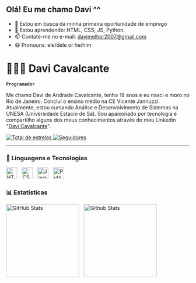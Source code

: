## Olá! Eu me chamo Davi ^^

- 🔭 Estou em busca da minha primeira oportunidade de emprego
- 🌱 Estou aprendendo: HTML, CSS, JS, Python.
- 📫 Contate-me no e-mail: davimelhor2007@gmail.com
- 😄 Pronouns: ele/dele or he/him

# 🧑🏼‍💻 Davi Cavalcante

**`Programador`**

Me chamo Davi de Andrade Cavalcante, tenho 18 anos e eu nasci e moro no Rio de Janeiro. Concluí o ensino médio na CE Vicente Jannuzzi. Atualmente, estou cursando Análise e Desenvolvimento de Sistemas na UNESA (Universidade Estacio de Sá). Sou apaixonado por tecnologia e compartilho alguns dos meus conhecimentos através do meu Linkedin "[Davi Cavalcante](https://www.linkedin.com/in/devdavicavalcante/)".

<a href="https://github.com/devdavicavalcante?tab=repositories&sort=stargazers">
        <img 
            alt="Total de estrelas" 
            title="Total de estrelas GitHub" 
            src="https://custom-icon-badges.demolab.com/github/stars/devdavicavalcante?color=55960c&style=for-the-badge&labelColor=488207&logo=star&label=estrelas"
        />
    </a>

<a href="https://github.com/devdavicavalcante?tab=followers">
        <img 
            alt="Seguidores" 
            title="Me siga no GitHub" 
            src="https://custom-icon-badges.demolab.com/github/followers/devdavicavalcante?color=236ad3&labelColor=1155ba&style=for-the-badge&logo=github&label=Seguidores&logoColor=white"
        />
    </a>
</p>

---

### 🤖 Linguagens e Tecnologias

<img 
    align="left" 
    alt="HTML"
    title="HTML" 
    width="30px" 
    style="padding-right: 10px;" 
    src="https://cdn.jsdelivr.net/gh/devicons/devicon@latest/icons/html5/html5-original.svg" 
/>

<img 
    align="left" 
    alt="CSS" 
    title="CSS"
    width="30px" 
    style="padding-right: 10px;" 
    src="https://cdn.jsdelivr.net/gh/devicons/devicon@latest/icons/css3/css3-original.svg" 
/>

<img 
    align="left" 
    alt="JavaScript" 
    title="JavaScript"
    width="30px" 
    style="padding-right: 10px;" 
    src="https://cdn.jsdelivr.net/gh/devicons/devicon@latest/icons/javascript/javascript-original.svg" 
/>

<img 
    align="left" 
    alt="Python" 
    title="Python"
    width="30px" 
    style="padding-right: 10px;" 
    src="https://cdn.jsdelivr.net/gh/devicons/devicon@latest/icons/python/python-original.svg" 
/>

<br/>
<br/>

### 📊 Estatísticas

<p>
  <img 
    align="left" 
    alt="GitHub Stats" 
    height="200" 
    style="padding-right: 10px;" 
    src="https://github-readme-stats.vercel.app/api?username=devdavicavalcante&show_icons=true&theme=tokyonight&include_all_commits=true&locale=pt-br" 
  />

<img 
    align="left" 
    alt="Github Stats" 
    height="200px" 
    style="padding-right: 10px;" 
    src="https://github-readme-stats.vercel.app/api/top-langs/?username=devdavicavalcante&theme=tokyonight&layout=compact&custom_title=Tecnologias" 
/>
